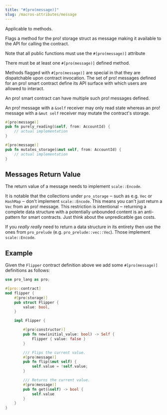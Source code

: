 ```yaml
---
title: "#[pro(message)]"
slug: /macros-attributes/message
---
```


Applicable to methods.
 
Flags a method for the pro! storage struct as message making it available to the API for calling the contract. 

Note that all public functions must use the `#[pro(message)]` attribute

There must be at least one `#[pro(message)]` defined method.

Methods flagged with `#[pro(message)]` are special in that they are dispatchable
upon contract invocation. The set of pro! messages defined for an pro! smart contract
define its API surface with which users are allowed to interact.

An pro! smart contract can have multiple such pro! messages defined.

An pro! message with a `&self` receiver may only read state whereas an pro! message
with a `&mut self` receiver may mutate the contract's storage.

```rust
#[pro(message)]
pub fn purely_reading(&self, from: AccountId) {
    // actual implementation
}

#[pro(message)]
pub fn mutates_storage(&mut self, from: AccountId) {
    // actual implementation
}
```


## Messages Return Value

The return value of a message needs to implement `scale::Encode`.

It is notable that the collections under `pro_storage` ‒ such as e.g. `Vec` or `HashMap` ‒
don't implement `scale::Encode`. This means you can't just return a `Vec` from an pro! message.
This restriction is intentional ‒ returning a complete data structure with a potentially unbounded
content is an anti-pattern for smart contracts. Just think about the unpredicatble gas costs.

If you _really really_ need to return a data structure in its entirety then use the ones from
`pro_prelude` (e.g. `pro_prelude::vec::Vec`). Those implement `scale::Encode`.


## Example

Given the `Flipper` contract definition above we add some `#[pro(message)]` definitions
as follows:

```rust
use pro_lang as pro;

#[pro::contract]
mod flipper {
    #[pro(storage)]
    pub struct Flipper {
        value: bool,
    }

    impl Flipper {

        #[pro(constructor)]
        pub fn new(initial_value: bool) -> Self {
            Flipper { value: false }
        }

        /// Flips the current value.
        #[pro(message)]
        pub fn flip(&mut self) {
            self.value = !self.value;
        }

        /// Returns the current value.
        #[pro(message)]
        pub fn get(&self) -> bool {
            self.value
        }
    }
}
```
